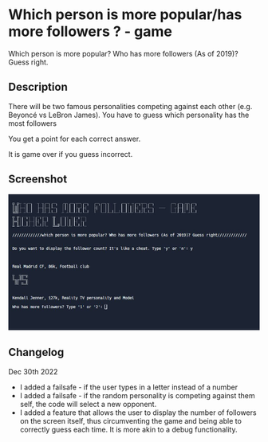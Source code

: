 # Which person is more popular/has more followers ? - game

Which person is more popular? Who has more followers (As of 2019)? Guess right.

## Description

There will be two famous personalities competing against each other (e.g. Beyoncé vs LeBron James). You have to guess which personality has the most followers

You get a point for each correct answer.

It is game over if you guess incorrect.

## Screenshot

![alt text](https://raw.githubusercontent.com/JakobRossner/Python-Small-Projects/main/Who%20is%20more%20popular%20%2C%20has%20more%20followers%20-%20game/Screenshot_higherlower_game_1.JPG)

## Changelog

Dec 30th 2022

- I added a failsafe - if the user types in a letter instead of a number
- I added a failsafe - if the random personality is competing against them self, the code will select a new opponent.
- I added a feature that allows the user to display the number of followers on the screen itself, thus circumventing the game and being able to correctly guess each time. It is more akin to a debug functionality.
